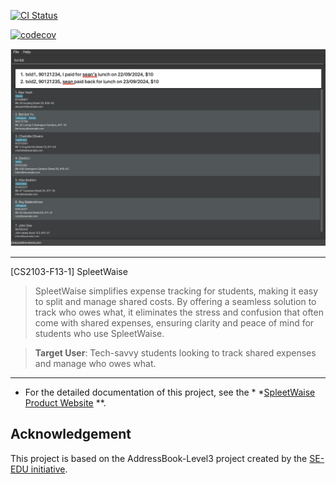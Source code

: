 [![CI Status](https://github.com/AY2425S1-CS2103-F13-1/tp/workflows/Java%20CI/badge.svg)](https://github.com/AY2425S1-CS2103-F13-1/tp/actions)

[![codecov](https://codecov.io/gh/AY2425S1-CS2103-F13-1/tp/graph/badge.svg?token=91MOH0UZHU)](https://codecov.io/gh/AY2425S1-CS2103-F13-1/tp)

![Ui](docs/images/Ui.png)

---
[CS2103-F13-1] SpleetWaise

> SpleetWaise simplifies expense tracking for students, making it easy to split
and manage shared costs. By offering a seamless solution to track who owes what,
it eliminates the stress and confusion that often come with shared expenses,
ensuring clarity and peace of mind for students who use SpleetWaise.

> **Target User**: Tech-savvy students looking to track shared expenses and manage who owes what.

---

* For the detailed documentation of this project, see the *
  *[SpleetWaise Product Website](https://ay2425s1-cs2103-f13-1.github.io/tp/)
  **.

## Acknowledgement

This project is based on the AddressBook-Level3 project created by the [SE-EDU initiative](https://se-education.org).
